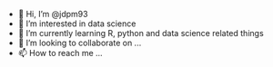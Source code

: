 - 👋 Hi, I’m @jdpm93
- 👀 I’m interested in data science
- 🌱 I’m currently learning R, python and data science related things
- 💞️ I’m looking to collaborate on ...
- 📫 How to reach me ...

<!---
jdpm93/jdpm93 is a ✨ special ✨ repository because its `README.md` (this file) appears on your GitHub profile.
You can click the Preview link to take a look at your changes.
--->
